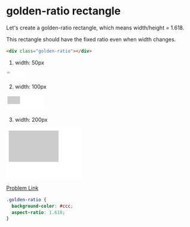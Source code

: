 # golden-ratio rectangle

Let's create a golden-ratio rectangle, which means width/height = 1.618.

This rectangle should have the fixed ratio even when width changes.

```html
<div class="golden-ratio"></div>
```

1. width: 50px

<img src="./assets/010-1.png" width="50">

2. width: 100px

<img src="./assets/010-2.png" width="100">

3. width: 200px

<img src="./assets/010-3.png" width="200">

[Problem Link](https://bigfrontend.dev/css/golden-ratio-rectangle)

```css
.golden-ratio {
  background-color: #ccc;
  aspect-ratio: 1.618;
}
```

